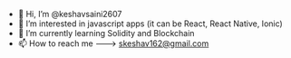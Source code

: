 - 👋 Hi, I’m @keshavsaini2607
- 👀 I’m interested in javascript apps (it can be React, React Native, Ionic)
- 🌱 I’m currently learning Solidity and Blockchain
- 📫 How to reach me ---> skeshav162@gmail.com

<!---
keshavsaini2607/keshavsaini2607 is a ✨ special ✨ repository because its `README.md` (this file) appears on your GitHub profile.
You can click the Preview link to take a look at your changes.
--->
